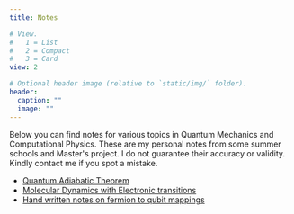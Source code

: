 ```yaml
---
title: Notes

# View.
#   1 = List
#   2 = Compact
#   3 = Card
view: 2

# Optional header image (relative to `static/img/` folder).
header:
  caption: ""
  image: ""
---
```

Below you can find notes for various topics in Quantum Mechanics and Computational Physics. These are my personal notes from some summer schools and Master's project. I do not guarantee their accuracy or validity. Kindly contact me if you spot a mistake. 

- [Quantum Adiabatic Theorem](Presentation_Quantum_Adiabatic_theorem.pdf)
- [Molecular Dynamics with Electronic transitions](Presentation_Quantum_Adiabatic_theorem.pdf)
- [Hand written notes on fermion to qubit mappings](fermion_qubit_maps.pdf)
